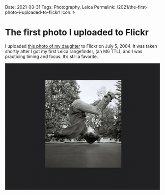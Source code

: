 Date: 2021-03-31
Tags: Photography, Leica
Permalink: /2021/the-first-photo-i-uploaded-to-flickr/
Icon: 🌀

# The first photo I uploaded to Flickr

I uploaded [this photo of my daughter](https://www.flickr.com/photos/jbaty/62147/) to Flickr on July 5, 2004. It was taken shortly after I got my first Leica rangefinder, (an M6 TTL), and I was practicing timing and focus. It’s still a favorite.

![](/_img/2021/first.png)